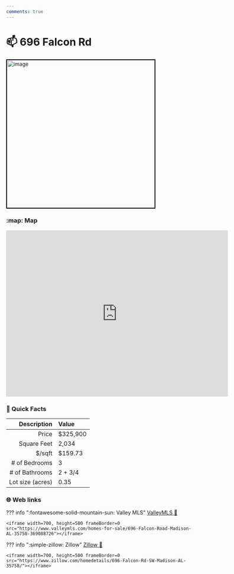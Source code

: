 ```yaml
---
comments: true
---
```


# 📫 696 Falcon Rd

<img
    src="https://photos.zillowstatic.com/fp/4d113607b31755fc02472f5c444e4a02-uncropped_scaled_within_1536_1152.webp" 
    alt="image" 
    width="400" 
    style="border:2px solid black">

### :map: Map

<iframe src="https://www.google.com/maps/embed?pb=!1m18!1m12!1m3!1d3279.608512658006!2d-86.70801752293491!3d34.71505298244047!2m3!1f0!2f0!3f0!3m2!1i1024!2i768!4f13.1!3m3!1m2!1s0x88626f2693cc64bf%3A0xffd62f967e0ce8bf!2s696%20Falcon%20Rd%2C%20Madison%2C%20AL%2035758!5e0!3m2!1sen!2sus!4v1717103450571!5m2!1sen!2sus" width="600" height="450" style="border:0;" allowfullscreen="" loading="lazy" referrerpolicy="no-referrer-when-downgrade"></iframe>

### :open_file_folder: Quick Facts

| Description       | Value |
| ----------------: | :---- |
| Price             | $325,900 |
| Square Feet       | 2,034 |
| $/sqft            | $159.73 |
| # of Bedrooms     | 3 |
| # of Bathrooms    | 2 + 3/4 |
| Lot size (acres)  | 0.35 |

### :globe_with_meridians: Web links

??? info ":fontawesome-solid-mountain-sun: Valley MLS"
    [ValleyMLS 	:link:](https://www.valleymls.com/homes-for-sale/696-Falcon-Road-Madison-AL-35758-369088726)

    <iframe width=700, height=500 frameBorder=0 src="https://www.valleymls.com/homes-for-sale/696-Falcon-Road-Madison-AL-35758-369088726"></iframe>

??? info ":simple-zillow: Zillow"
    [Zillow :link:](https://www.zillow.com/homedetails/696-Falcon-Rd-SW-Madison-AL-35758/)

    <iframe width=700, height=500 frameBorder=0 src="https://www.zillow.com/homedetails/696-Falcon-Rd-SW-Madison-AL-35758/"></iframe>